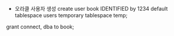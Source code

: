 * 오라클 사용자 생성
create user book IDENTIFIED by 1234
default tablespace users
temporary tablespace temp;

grant connect, dba to book;